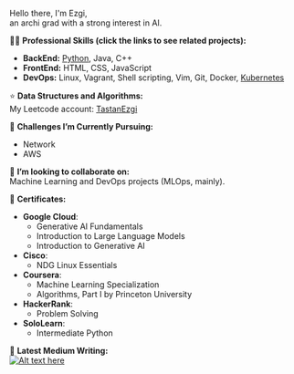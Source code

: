 Hello there, I'm Ezgi, </br>
an archi grad with a strong interest in AI.

👨‍💻 **Professional Skills (click the links to see related projects):** 
- **BackEnd:** [Python](https://github.com/EzgiTastan/PongPy), Java, C++
- **FrontEnd:** HTML, CSS, JavaScript
- **DevOps:** Linux, Vagrant, Shell scripting, Vim, Git, Docker, [Kubernetes](https://github.com/EzgiTastan/k8s)

⭐️ **Data Structures and Algorithms:**  
My Leetcode account: [TastanEzgi](https://leetcode.com/TastanEzgi/)

🌱 **Challenges I’m Currently Pursuing:**  
- Network
- AWS

👯 **I’m looking to collaborate on:**  
Machine Learning and DevOps projects (MLOps, mainly).

📜 **Certificates:**
- **Google Cloud**:
  - Generative AI Fundamentals
  - Introduction to Large Language Models
  - Introduction to Generative AI
- **Cisco**:
  - NDG Linux Essentials
- **Coursera**:
  - Machine Learning Specialization
  - Algorithms, Part I by Princeton University
- **HackerRank**:
  - Problem Solving
- **SoloLearn**:
  - Intermediate Python
  
📝 **Latest Medium Writing:**  
[![Alt text here](https://nodejs-medium-fetcher.vercel.app/?username=EzgiTastan&limit=1&responseType=svg)](https://medium.com/@EzgiTastan)
